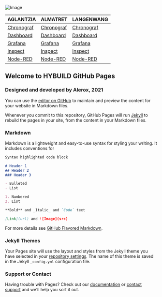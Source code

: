 ![Image](http://www.hybuild.eu/wp-content/uploads/2017/12/Logo-2-full-04-768x274.png)

AGLANTZIA | ALMATRET | LANGENWANG
--------- | -------- | ----------
[Chronograf](https://hybuild-project.github.io/bems/AGL/Chronograf) | [Chronograf](https://hybuild-project.github.io/bems/ALM/Chronograf) | [Chronograf](https://hybuild-project.github.io/bems/PINK/Chronograf)
[Dashboard](https://hybuild-project.github.io/bems/AGL/Dashboard) | [Dashboard](https://hybuild-project.github.io/bems/ALM/Dashboard) | [Dashboard](https://hybuild-project.github.io/bems/PINK/Dashboard)
[Grafana](https://hybuild-project.github.io/bems/AGL/Grafana) | [Grafana](https://hybuild-project.github.io/bems/ALM/Grafana) | [Grafana](https://hybuild-project.github.io/bems/PINK/Grafana)
[Inspect](https://hybuild-project.github.io/bems/AGL/Inspect) | [Inspect](https://hybuild-project.github.io/bems/ALM/Inspect) | [Inspect](https://hybuild-project.github.io/bems/PINK/Inspect)
[Node-RED](https://hybuild-project.github.io/bems/AGL/Node-RED) | [Node-RED](https://hybuild-project.github.io/bems/ALM/Node-RED) | [Node-RED](https://hybuild-project.github.io/bems/PINK/Node-RED)

## Welcome to HYBUILD GitHub Pages
### Designed and developed by Alerox, 2021

You can use the [editor on GitHub](https://github.com/hybuild-project/bems/edit/main/README.md) to maintain and preview the content for your website in Markdown files.

Whenever you commit to this repository, GitHub Pages will run [Jekyll](https://jekyllrb.com/) to rebuild the pages in your site, from the content in your Markdown files.

### Markdown

Markdown is a lightweight and easy-to-use syntax for styling your writing. It includes conventions for

```markdown
Syntax highlighted code block

# Header 1
## Header 2
### Header 3

- Bulleted
- List

1. Numbered
2. List

**Bold** and _Italic_ and `Code` text

[Link](url) and ![Image](src)
```

For more details see [GitHub Flavored Markdown](https://guides.github.com/features/mastering-markdown/).

### Jekyll Themes

Your Pages site will use the layout and styles from the Jekyll theme you have selected in your [repository settings](https://github.com/hybuild-project/bems/settings). The name of this theme is saved in the Jekyll `_config.yml` configuration file.

### Support or Contact

Having trouble with Pages? Check out our [documentation](https://docs.github.com/categories/github-pages-basics/) or [contact support](https://support.github.com/contact) and we’ll help you sort it out.
